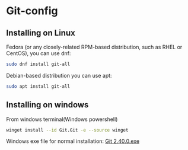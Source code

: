 # Git-config

## Installing on Linux
<hl>
Fedora (or any closely-related RPM-based distribution, such as RHEL or CentOS), you can use dnf:

```bash
sudo dnf install git-all
```

Debian-based distribution you can use apt:

```bash
sudo apt install git-all
```

## Installing on windows
<hl>
From windows terminal(Windows powershell)

```bash
winget install --id Git.Git -e --source winget
```

Windows exe file for normal installation:
[Git 2.40.0.exe](https://objects.githubusercontent.com/github-production-release-asset-2e65be/23216272/d49d1e1a-bf36-4f68-beee-a4d791b6b56c?X-Amz-Algorithm=AWS4-HMAC-SHA256&X-Amz-Credential=AKIAIWNJYAX4CSVEH53A%2F20230408%2Fus-east-1%2Fs3%2Faws4_request&X-Amz-Date=20230408T121336Z&X-Amz-Expires=300&X-Amz-Signature=cf7298c480fa6a0c1deb3fd15883e9560410a07a94e5a7d949c95849e3ff1f2a&X-Amz-SignedHeaders=host&actor_id=83121137&key_id=0&repo_id=23216272&response-content-disposition=attachment%3B%20filename%3DGit-2.40.0-64-bit.exe&response-content-type=application%2Foctet-stream)
